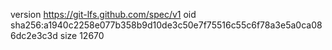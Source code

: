 version https://git-lfs.github.com/spec/v1
oid sha256:a1940c2258e077b358b9d10de3c50e7f75516c55c6f78a3e5a0ca086dc2e3c3d
size 12670
